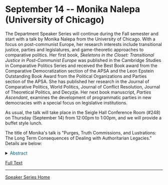 # September 14 -- Monika Nalepa (University of Chicago)

The Department Speaker Series will continue during the Fall semester and start with a talk by Monika Nalepa from the University of Chicago. With a focus on post-communist Europe, her research interests include transitional justice, parties and legislatures, and game-theoretic approaches to comparative politics. Her first book, *Skeletons in the Closet: Transitional Justice in Post-Communist Europe* was published in the Cambridge Studies in Comparative Politics Series and received the Best Book award from the Comparative Democratization section of the APSA and the Leon Epstein Outstanding Book Award from the Political Organizations and Parties section of the APSA. She has published her research in the Journal of Comparative Politics, World Politics, Journal of Conflict Resolution, Journal of Theoretical Politics, and Decyzje. Her next book manuscript, *Parties Ascendant*, examines the development of programmatic parties in new democracies with a special focus on legislative institutions.

As usual, the talk will take place in the Seigle Hall Conference Room (#248) on Thursday (September 14) from 12:00pm to 1:00pm, and we will provide a buffet style lunch.

The title of Monika's talk is "Purges, Truth Commissions, and Lustrations: The Long Term Consequences of Dealing with Authoritarian Legacies." Details are below:

<details> 
   <summary> <font color="#005f85"> Abstract </font> </summary>
  
   <p>
   The transitional justice literature treats lustration and administrative purges (such as de-communization, de-baathification and de-nazification) as the same type of mechanism for dealing with the past. Indeed, all of these institutions are forms of personnel transitional justice in that they aim at eliminating from the state apparatus members and collaborators of the previous authoritarian regime.
   </p>
   
   <p>
   This  chapter  draws  a  distinction  between  forms  of  transitional  justice  that  deal  with collaboration that was secret (lustration) and forms of collaboration that were known (such as purges).
   </p>
   
   <p>
   The  model  of  lustration  presented  in  the  previous  chapter  showed  how  lustration  enhances democratic representation by preventing blackmail of current politicians by former authoritarian elites. Lustration, by exposing the potentially embarrassing information about collaboration with the authoritarian regime’s enforcement apparatus, makes it impossible for former authoritarian elites to extort policies in exchange for keeping "skeletons in politicians' closet" secret.
   </p>
   
   <p>
   However, modeling the effect of the severity of purges leads to very different predictions for democratic representation. While the quality of political representation increases monotonically with the severity of lustration, thorough administrative purges may lead to worse effects for democratic representation than only partial leadership purges.
   </p>
   
   <p>
   A crucial theoretical result of this chapter is that democratic representation improves in direct proportion to the amount of lustration that is implemented, but does not improve in proportion to the intensity of purges.
   </p>
   
</details>

<a href="https://polisci.wustl.edu/files/polisci/imce/nalepawashu.pdf" target="_blank">Full Text</a>

----

[Speaker Series Home](https://duckmayr.github.io/washuspeakerseries/)

